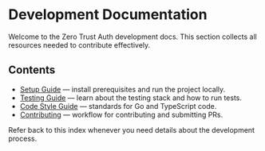 # Development Documentation

Welcome to the Zero Trust Auth development docs. This section collects all resources needed to contribute effectively.

## Contents

- [Setup Guide](setup.md) — install prerequisites and run the project locally.
- [Testing Guide](testing.md) — learn about the testing stack and how to run tests.
- [Code Style Guide](code-style.md) — standards for Go and TypeScript code.
- [Contributing](contributing.md) — workflow for contributing and submitting PRs.

Refer back to this index whenever you need details about the development process.
